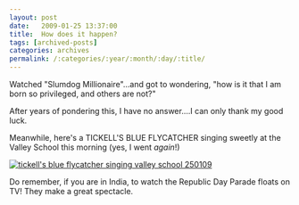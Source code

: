 ```yaml
---
layout: post
date:	2009-01-25 13:37:00
title:  How does it happen?
tags: [archived-posts]
categories: archives
permalink: /:categories/:year/:month/:day/:title/
---
```

Watched "Slumdog Millionaire"...and got to wondering, "how is it that I am born so privileged, and others are not?"


After years of pondering this, I have no answer....I can only thank my good luck.

Meanwhile, here's a TICKELL'S BLUE FLYCATCHER singing sweetly at the Valley School this morning (yes, I went *again*!)


<a href="http://s297.photobucket.com/albums/mm205/depontis/?action=view&current=IMG_4671-1.jpg" target="_blank"><img src="http://i297.photobucket.com/albums/mm205/depontis/IMG_4671-1.jpg" border="0" alt="tickell's blue flycatcher singing valley school 250109"></a>

Do remember, if you are in India, to watch the Republic Day Parade floats on TV! They make a great spectacle.
